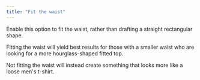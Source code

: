```yaml
---
title: "Fit the waist"
---
```


Enable this option to fit the waist, rather than drafting a straight rectangular shape.

Fitting the waist will yield best results for those with a smaller waist who are looking for a more hourglass-shaped fitted top.

Not fitting the waist will instead create something that looks more like a loose men's t-shirt.


